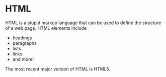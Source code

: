# HTML

HTML is a stupid markup language that can be used to define the structure of a web page. HTML elements include

  * headings
  * paragraphs
  * lists
  * links
  * and more!
  
The most recent major version of HTML is HTML5.